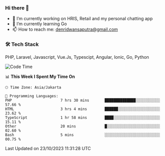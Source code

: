 ### Hi there 👋

- 🔭 I’m currently working on HRIS, Retail and my personal chatting app
- 🌱 I’m currently learning Go
- 📫 How to reach me: denridwansaputra@gmail.com


### 🛠 Tech Stack
PHP, Laravel, Javascript, Vue.Js, Typescipt, Angular, Ionic, Go, Python


<!--START_SECTION:waka-->
![Code Time](http://img.shields.io/badge/Code%20Time-3%2C775%20hrs%207%20mins-blue)

📊 **This Week I Spent My Time On** 

```text
🕑︎ Time Zone: Asia/Jakarta

💬 Programming Languages: 
PHP                      7 hrs 30 mins       ██████████████░░░░░░░░░░░   57.66 % 
HTML                     3 hrs 4 mins        ██████░░░░░░░░░░░░░░░░░░░   23.62 % 
TypeScript               1 hr 58 mins        ████░░░░░░░░░░░░░░░░░░░░░   15.11 % 
Other                    20 mins             █░░░░░░░░░░░░░░░░░░░░░░░░   02.60 % 
Bash                     5 mins              ░░░░░░░░░░░░░░░░░░░░░░░░░   00.75 % 
```


 Last Updated on 23/10/2023 11:31:28 UTC
<!--END_SECTION:waka-->
